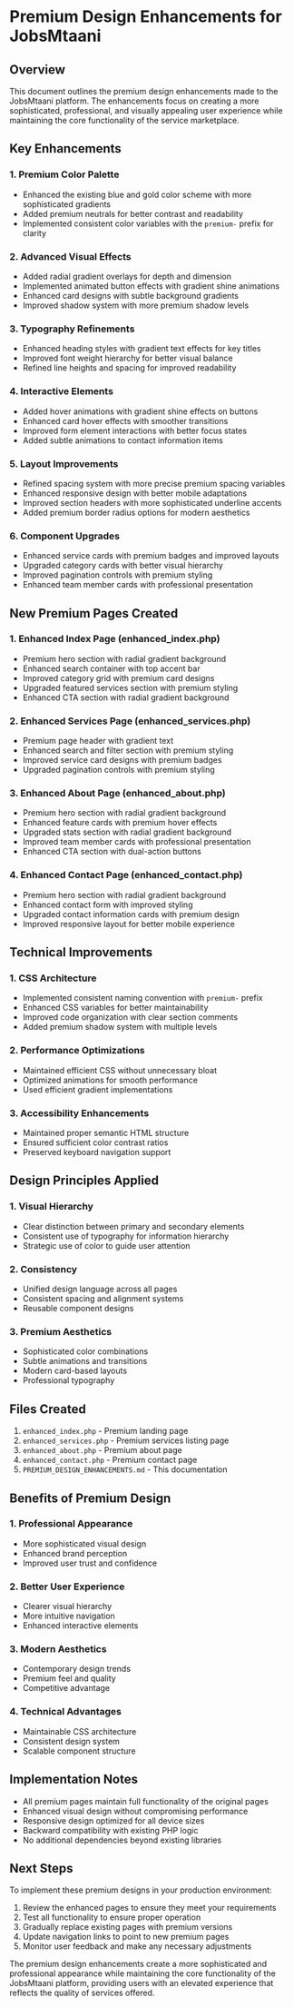 # Premium Design Enhancements for JobsMtaani

## Overview
This document outlines the premium design enhancements made to the JobsMtaani platform. The enhancements focus on creating a more sophisticated, professional, and visually appealing user experience while maintaining the core functionality of the service marketplace.

## Key Enhancements

### 1. Premium Color Palette
- Enhanced the existing blue and gold color scheme with more sophisticated gradients
- Added premium neutrals for better contrast and readability
- Implemented consistent color variables with the `premium-` prefix for clarity

### 2. Advanced Visual Effects
- Added radial gradient overlays for depth and dimension
- Implemented animated button effects with gradient shine animations
- Enhanced card designs with subtle background gradients
- Improved shadow system with more premium shadow levels

### 3. Typography Refinements
- Enhanced heading styles with gradient text effects for key titles
- Improved font weight hierarchy for better visual balance
- Refined line heights and spacing for improved readability

### 4. Interactive Elements
- Added hover animations with gradient shine effects on buttons
- Enhanced card hover effects with smoother transitions
- Improved form element interactions with better focus states
- Added subtle animations to contact information items

### 5. Layout Improvements
- Refined spacing system with more precise premium spacing variables
- Enhanced responsive design with better mobile adaptations
- Improved section headers with more sophisticated underline accents
- Added premium border radius options for modern aesthetics

### 6. Component Upgrades
- Enhanced service cards with premium badges and improved layouts
- Upgraded category cards with better visual hierarchy
- Improved pagination controls with premium styling
- Enhanced team member cards with professional presentation

## New Premium Pages Created

### 1. Enhanced Index Page (enhanced_index.php)
- Premium hero section with radial gradient background
- Enhanced search container with top accent bar
- Improved category grid with premium card designs
- Upgraded featured services section with premium styling
- Enhanced CTA section with radial gradient background

### 2. Enhanced Services Page (enhanced_services.php)
- Premium page header with gradient text
- Enhanced search and filter section with premium styling
- Improved service card designs with premium badges
- Upgraded pagination controls with premium styling

### 3. Enhanced About Page (enhanced_about.php)
- Premium hero section with radial gradient background
- Enhanced feature cards with premium hover effects
- Upgraded stats section with radial gradient background
- Improved team member cards with professional presentation
- Enhanced CTA section with dual-action buttons

### 4. Enhanced Contact Page (enhanced_contact.php)
- Premium hero section with radial gradient background
- Enhanced contact form with improved styling
- Upgraded contact information cards with premium design
- Improved responsive layout for better mobile experience

## Technical Improvements

### 1. CSS Architecture
- Implemented consistent naming convention with `premium-` prefix
- Enhanced CSS variables for better maintainability
- Improved code organization with clear section comments
- Added premium shadow system with multiple levels

### 2. Performance Optimizations
- Maintained efficient CSS without unnecessary bloat
- Optimized animations for smooth performance
- Used efficient gradient implementations

### 3. Accessibility Enhancements
- Maintained proper semantic HTML structure
- Ensured sufficient color contrast ratios
- Preserved keyboard navigation support

## Design Principles Applied

### 1. Visual Hierarchy
- Clear distinction between primary and secondary elements
- Consistent use of typography for information hierarchy
- Strategic use of color to guide user attention

### 2. Consistency
- Unified design language across all pages
- Consistent spacing and alignment systems
- Reusable component designs

### 3. Premium Aesthetics
- Sophisticated color combinations
- Subtle animations and transitions
- Modern card-based layouts
- Professional typography

## Files Created

1. `enhanced_index.php` - Premium landing page
2. `enhanced_services.php` - Premium services listing page
3. `enhanced_about.php` - Premium about page
4. `enhanced_contact.php` - Premium contact page
5. `PREMIUM_DESIGN_ENHANCEMENTS.md` - This documentation

## Benefits of Premium Design

### 1. Professional Appearance
- More sophisticated visual design
- Enhanced brand perception
- Improved user trust and confidence

### 2. Better User Experience
- Clearer visual hierarchy
- More intuitive navigation
- Enhanced interactive elements

### 3. Modern Aesthetics
- Contemporary design trends
- Premium feel and quality
- Competitive advantage

### 4. Technical Advantages
- Maintainable CSS architecture
- Consistent design system
- Scalable component structure

## Implementation Notes

- All premium pages maintain full functionality of the original pages
- Enhanced visual design without compromising performance
- Responsive design optimized for all device sizes
- Backward compatibility with existing PHP logic
- No additional dependencies beyond existing libraries

## Next Steps

To implement these premium designs in your production environment:

1. Review the enhanced pages to ensure they meet your requirements
2. Test all functionality to ensure proper operation
3. Gradually replace existing pages with premium versions
4. Update navigation links to point to new premium pages
5. Monitor user feedback and make any necessary adjustments

The premium design enhancements create a more sophisticated and professional appearance while maintaining the core functionality of the JobsMtaani platform, providing users with an elevated experience that reflects the quality of services offered.